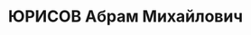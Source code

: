---
title: ЮРИСОВ Абрам Михайлович
description: 'Род. 1897, еврей, образование: высшее. Место работы: Туберкулезный ин-т,
  врач. Прож.: г.Иваново. Арестован 11.1937. Обвинение: к-р деятельность, вредительство
  в области здравохранения. Приговор: ВК ВС СССР, 22.11.1937 - ВМН. Расстрелян 23.11.1937.
  Реабилитация: Военная коллегия ВС СССР, 09.06.1956.'
---